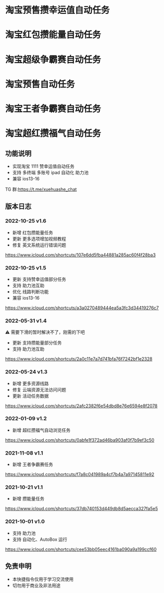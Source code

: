 # 淘宝预售攒幸运值自动任务

# 淘宝红包攒能量自动任务

# 淘宝超级争霸赛自动任务

# 淘宝预售自动任务

# 淘宝王者争霸赛自动任务

# 淘宝超红攒福气自动任务

## 功能说明

- 实现淘宝 1111 赞幸运值自动任务
- 支持 多终端 多账号 ipad 自动化 助力池
- 兼容 ios13-16

TG 群:https://t.me/xuehuashe_chat

## 版本日志

### 2022-10-25 v1.6

- 新增 红包攒能量任务
- 更新 更多选项增加视频教程
- 修复 英文系统运行错误问题

https://www.icloud.com/shortcuts/107e6dd5fba44881a285ac60f4f28ba3

### 2022-10-25 v1.5

- 更新 支持赞幸运值部分任务
- 支持 助力池互助
- 优化 线路判断功能
- 兼容 ios13-16

https://www.icloud.com/shortcuts/a3a0270489444ea5a3fc3d34419276c7


### 2022-05-31 v1.4

⚠️ 需要下滑的暂时解决不了，刚需的下吧

- 更新 支持攒能量部分任务
- 支持 助力池互助

https://www.icloud.com/shortcuts/2a0c11e7a7d741bfa76f7242bf1e2328

### 2022-05-24 v1.3

- 新增 更多资源线路
- 修复 云端资源无法访问问题
- 更新 活动任务数据

https://www.icloud.com/shortcuts/2afc2382f6e54dbd8e76e6594e8f2078

### 2022-01-09 v1.2

- 新增 超红攒福气自动浏览任务

https://www.icloud.com/shortcuts/0abfe1f372ad46ba903af0f7b9ef3c50

### 2021-11-08 v1.1

- 新增 王者争霸赛任务

https://www.icloud.com/shortcuts/f7a8c041989a4cf7b4a7a97145811e92

### 2021-10-21 v1.1

- 新增 攒能量任务

https://www.icloud.com/shortcuts/37db740153d449db8d5aecca327fa5e5

### 2021-10-01 v1.0

- 支持 助力池
- 支持 自动化、AutoBox 运行

https://www.icloud.com/shortcuts/cee53bb05eec4161ba090a9a199ccf60

## 免责申明

- 本快捷指令仅用于学习交流使用
- 切勿用于商业及非法用途

